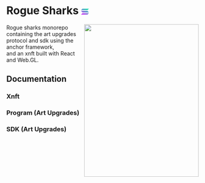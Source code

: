 <h1>
  Rogue Sharks 
  <img src="./assets/solana-icon.png" width="20" height="20" alt="Solana" style="vertical-align:middle;" />
</h1>
<img src="/xnft/public/assets/re-smol.gif" align="right" width="300" height="400"/>
Rogue sharks monorepo containing the art upgrades protocol and sdk using the anchor framework, <br />
and an xnft built with React and Web.GL.
<br clear="left"/>


## Documentation

### Xnft

### Program (Art Upgrades)

### SDK (Art Upgrades)
